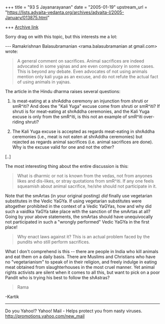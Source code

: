 +++
title = "93 S Jayanarayanan"
date = "2005-01-19"
upstream_url = "https://lists.advaita-vedanta.org/archives/advaita-l/2005-January/013875.html"

+++
[Archive link](https://lists.advaita-vedanta.org/archives/advaita-l/2005-January/013875.html)

Sorry drag on with this topic, but this interests me a lot:

--- Ramakrishnan Balasubramanian <rama.balasubramanian at gmail.com>
wrote:

> A general comment on sacrifices. Animal sacrifices are indeed
> advocated in some yajnas and are even compulsory in some cases. This
> is beyond any debate. Even advocates of not using animals mention
> only
> kali yuga as an excuse, and do not refute the actual fact of using
> animals in yajnas.

The article in the Hindu dharma raises several questions:

1) Is meat-eating at a shrAddha ceremony an injunction from shruti or
smR^iti? And does the "Kali Yuga" excuse come from shruti or smR^iti?
If shruti is for meat-eating at shrAddha ceremonies, and the Kali Yuga
excuse is only from the smR^iti, is this not an example of smR^iti
over-riding shruti?

2) The Kali Yuga excuse is accepted as regards meat-eating in shrAddha
ceremonies (i.e., meat is not eaten at shrAddha ceremonies) but
rejected as regards animal sacrifices (i.e. animal sacrifices are
done). Why is the excuse valid for one and not the other?

[..]

The most interesting thing about the entire discussion is this:

> What is dharmic or not is known from the vedas, not from anyones
> likes
> and dis-likes, or stray quotations from smR^iti. If any one feels
> squeamish about animal sacrifice, he/she should not participate in
> it.

Note that the smArtas (in your original posting) *did* finally use
vegetarian substitutes in the Vedic YaGYa. If using vegetarian
substitutes were altogether prohibited in the context of a Vedic
YaGYas, how and why did such a vaidIka YaGYa take place with the
sanction of the smArtas at all? Going by your above statements, the
smArtas should have unequivocally not participated in such a "wrongly
performed" Vedic YaGYa in the first place!

> Why enact laws against it? This is an actual problem faced by the
> pundits who still perform sacrifices.
> 

What I don't comprehend is this -- there are people in India who kill
animals and eat them on a daily basis. There are Muslims and Christians
who have no "vegetarianism" to speak of in their religion, and freely
indulge in eating meat obtained from slaughterhouses in the most cruel
manner. Yet animal rights activists are silent when it comes to all
this, but want to pick on a poor Pandit who is trying his best to
follow the shAstras?

> Rama
> 

-Kartik



__________________________________ 
Do you Yahoo!? 
Yahoo! Mail - Helps protect you from nasty viruses. 
http://promotions.yahoo.com/new_mail

